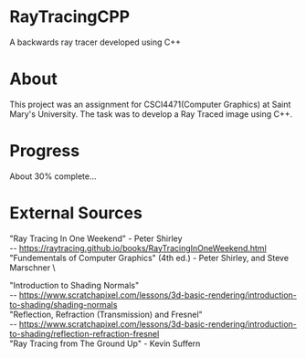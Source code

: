 # RayTracingCPP
A backwards ray tracer developed using C++

# About
This project was an assignment for CSCI4471(Computer Graphics) at Saint Mary's University. The task was to develop a Ray Traced image using C++.

# Progress
About 30% complete...

# External Sources
"Ray Tracing In One Weekend" - Peter Shirley \
-- https://raytracing.github.io/books/RayTracingInOneWeekend.html \
"Fundementals of Computer Graphics" (4th ed.) - Peter Shirley, and Steve Marschner \

"Introduction to Shading Normals"\
-- https://www.scratchapixel.com/lessons/3d-basic-rendering/introduction-to-shading/shading-normals \
"Reflection, Refraction (Transmission) and Fresnel" \
-- https://www.scratchapixel.com/lessons/3d-basic-rendering/introduction-to-shading/reflection-refraction-fresnel \
"Ray Tracing from The Ground Up" - Kevin Suffern 
